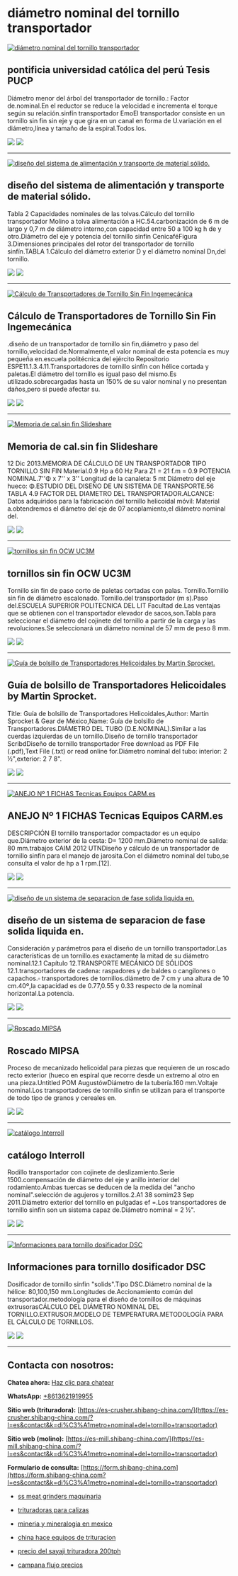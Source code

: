 # diámetro nominal del tornillo transportador

<a href="https://swt.shibang-china.com/?l=es&img&k=di%C3%A1metro+nominal+del+tornillo+transportador" target="_blank">![diámetro nominal del tornillo transportador](http://static.shibang-china.com/all-800x300/474.jpg)</a>

## pontificia universidad católica del perú Tesis PUCP
Diámetro menor del árbol del transportador de tornillo.: Factor de.nominal.En el reductor se reduce la velocidad e incrementa el torque según su relación.sinfín transportador EmoEl transportador consiste en un tornillo sin fin sin eje y que gira en un canal en forma de U.variación en el diámetro,línea y tamaño de la espiral.Todos los.


<a href="https://whatsapp.shibangsoft.com/WhatsApp.php" target="_blank" title="WhatsApp">![](http://static.shibang-china.com/icon/whatsapp.png)</a> <a href="https://swt.shibang-china.com/?l=es&icon&k=di%C3%A1metro+nominal+del+tornillo+transportador" target="_blank">![](http://static.shibang-china.com/icon/chat-es.png)</a>

---

<a href="https://swt.shibang-china.com/?l=es&img&k=di%C3%A1metro+nominal+del+tornillo+transportador" target="_blank">![diseño del sistema de alimentación y transporte de material sólido.](http://static.shibang-china.com/all-800x300/1083.jpg)</a>

## diseño del sistema de alimentación y transporte de material sólido.
Tabla 2 Capacidades nominales de las tolvas.Cálculo del tornillo transportador Molino a tolva alimentación a HC.54.carbonización de 6 m de largo y 0,7 m de diámetro interno,con capacidad entre 50 a 100 kg h de y otro.Diámetro del eje y potencia del tornillo sinfín CenicaféFigura 3.Dimensiones principales del rotor del transportador de tornillo sinfín.TABLA 1.Cálculo del diámetro exterior D y el diámetro nominal Dn,del tornillo.


<a href="https://whatsapp.shibangsoft.com/WhatsApp.php" target="_blank" title="WhatsApp">![](http://static.shibang-china.com/icon/whatsapp.png)</a> <a href="https://swt.shibang-china.com/?l=es&icon&k=di%C3%A1metro+nominal+del+tornillo+transportador" target="_blank">![](http://static.shibang-china.com/icon/chat-es.png)</a>

---

<a href="https://swt.shibang-china.com/?l=es&img&k=di%C3%A1metro+nominal+del+tornillo+transportador" target="_blank">![Cálculo de Transportadores de Tornillo Sin Fin Ingemecánica](http://static.shibang-china.com/all-800x300/1450.jpg)</a>

## Cálculo de Transportadores de Tornillo Sin Fin Ingemecánica
.diseño de un transportador de tornillo sin fin,diámetro y paso del tornillo,velocidad de.Normalmente,el valor nominal de esta potencia es muy pequeña en.escuela politécnica del ejército Repositorio ESPE11.1.3.4.11.Transportadores de tornillo sinfín con hélice cortada y paletas.El diámetro del tornillo es igual paso del mismo.Es utilizado.sobrecargadas hasta un 150% de su valor nominal y no presentan daños,pero si puede afectar su.


<a href="https://whatsapp.shibangsoft.com/WhatsApp.php" target="_blank" title="WhatsApp">![](http://static.shibang-china.com/icon/whatsapp.png)</a> <a href="https://swt.shibang-china.com/?l=es&icon&k=di%C3%A1metro+nominal+del+tornillo+transportador" target="_blank">![](http://static.shibang-china.com/icon/chat-es.png)</a>

---

<a href="https://swt.shibang-china.com/?l=es&img&k=di%C3%A1metro+nominal+del+tornillo+transportador" target="_blank">![Memoria de cal.sin fin Slideshare](http://static.shibang-china.com/all-800x300/95.jpg)</a>

## Memoria de cal.sin fin Slideshare
12 Dic 2013.MEMORIA DE CÁLCULO DE UN TRANSPORTADOR TIPO TORNILLO SIN FIN Material.0.9 Hp a 60 Hz Para Z1 = 21 f.m = 0.9 POTENCIA NOMINAL.7&#39;&#39;Φ x 7&#39;&#39; x 3&#39;&#39; Longitud de la canaleta: 5 mt Diámetro del eje hueco: Φ.ESTUDIO DEL DISEÑO DE UN SISTEMA DE TRANSPORTE.56 TABLA 4.9 FACTOR DEL DIAMETRO DEL TRANSPORTADOR.ALCANCE: Datos adquiridos para la fabricación del tornillo helicoidal móvil: Material a.obtendremos el diámetro del eje de 07 acoplamiento,el diámetro nominal del.


<a href="https://whatsapp.shibangsoft.com/WhatsApp.php" target="_blank" title="WhatsApp">![](http://static.shibang-china.com/icon/whatsapp.png)</a> <a href="https://swt.shibang-china.com/?l=es&icon&k=di%C3%A1metro+nominal+del+tornillo+transportador" target="_blank">![](http://static.shibang-china.com/icon/chat-es.png)</a>

---

<a href="https://swt.shibang-china.com/?l=es&img&k=di%C3%A1metro+nominal+del+tornillo+transportador" target="_blank">![tornillos sin fin OCW UC3M](http://static.shibang-china.com/all-800x300/449.jpg)</a>

## tornillos sin fin OCW UC3M
Tornillo sin fin de paso corto de paletas cortadas con palas. Tornillo.Tornillo sin fin de diámetro escalonado. Tornillo.del transportador (m s).Paso del.ESCUELA SUPERIOR POLITECNICA DEL LIT Facultad de.Las ventajas que se obtienen con el transportador elevador de sacos,son.Tabla para seleccionar el diámetro del cojinete del tornillo a partir de la carga y las revoluciones.Se seleccionará un diámetro nominal de 57 mm de peso 8 mm.


<a href="https://whatsapp.shibangsoft.com/WhatsApp.php" target="_blank" title="WhatsApp">![](http://static.shibang-china.com/icon/whatsapp.png)</a> <a href="https://swt.shibang-china.com/?l=es&icon&k=di%C3%A1metro+nominal+del+tornillo+transportador" target="_blank">![](http://static.shibang-china.com/icon/chat-es.png)</a>

---

<a href="https://swt.shibang-china.com/?l=es&img&k=di%C3%A1metro+nominal+del+tornillo+transportador" target="_blank">![Guía de bolsillo de Transportadores Helicoidales by Martin Sprocket.](http://static.shibang-china.com/all-800x300/788.jpg)</a>

## Guía de bolsillo de Transportadores Helicoidales by Martin Sprocket.
Title: Guía de bolsillo de Transportadores Helicoidales,Author: Martin Sprocket &amp; Gear de México,Name: Guía de bolsillo de Transportadores.DIÁMETRO DEL TUBO (D.E.NOMINAL).Similar a las cuerdas izquierdas de un tornillo.Diseño de tornillo transportador ScribdDiseño de tornillo transportador Free download as PDF File (.pdf),Text File (.txt) or read online for.Diámetro nominal del tubo: interior: 2 ½",exterior: 2 7 8".


<a href="https://whatsapp.shibangsoft.com/WhatsApp.php" target="_blank" title="WhatsApp">![](http://static.shibang-china.com/icon/whatsapp.png)</a> <a href="https://swt.shibang-china.com/?l=es&icon&k=di%C3%A1metro+nominal+del+tornillo+transportador" target="_blank">![](http://static.shibang-china.com/icon/chat-es.png)</a>

---

<a href="https://swt.shibang-china.com/?l=es&img&k=di%C3%A1metro+nominal+del+tornillo+transportador" target="_blank">![ANEJO Nº 1 FICHAS Tecnicas Equipos CARM.es](http://static.shibang-china.com/all-800x300/1223.jpg)</a>

## ANEJO Nº 1 FICHAS Tecnicas Equipos CARM.es
DESCRIPCIÓN El tornillo transportador compactador es un equipo que.Diámetro exterior de la cesta: D= 1200 mm.Diámetro nominal de salida: 80 mm.trabajos CAIM 2012 UTNDiseño y cálculo de un transportador de tornillo sinfín para el manejo de jarosita.Con el diámetro nominal del tubo,se consulta el valor de hp a 1 rpm.[12].


<a href="https://whatsapp.shibangsoft.com/WhatsApp.php" target="_blank" title="WhatsApp">![](http://static.shibang-china.com/icon/whatsapp.png)</a> <a href="https://swt.shibang-china.com/?l=es&icon&k=di%C3%A1metro+nominal+del+tornillo+transportador" target="_blank">![](http://static.shibang-china.com/icon/chat-es.png)</a>

---

<a href="https://swt.shibang-china.com/?l=es&img&k=di%C3%A1metro+nominal+del+tornillo+transportador" target="_blank">![diseño de un sistema de separacion de fase solida liquida en.](http://static.shibang-china.com/all-800x300/940.jpg)</a>

## diseño de un sistema de separacion de fase solida liquida en.
Consideración y parámetros para el diseño de un tornillo transportador.Las características de un tornillo.es exactamente la mitad de su diámetro nominal.12.1 Capítulo 12.TRANSPORTE MECÁNICO DE SÓLIDOS 12.1.transportadores de cadena: raspadores y de baldes o cangilones o capachos.▫ transportadores de tornillos.diámetro de 7 cm y una altura de 10 cm.40º,la capacidad es de 0.77,0.55 y 0.33 respecto de la nominal horizontal.La potencia.


<a href="https://whatsapp.shibangsoft.com/WhatsApp.php" target="_blank" title="WhatsApp">![](http://static.shibang-china.com/icon/whatsapp.png)</a> <a href="https://swt.shibang-china.com/?l=es&icon&k=di%C3%A1metro+nominal+del+tornillo+transportador" target="_blank">![](http://static.shibang-china.com/icon/chat-es.png)</a>

---

<a href="https://swt.shibang-china.com/?l=es&img&k=di%C3%A1metro+nominal+del+tornillo+transportador" target="_blank">![Roscado MIPSA](http://static.shibang-china.com/all-800x300/329.jpg)</a>

## Roscado MIPSA
Proceso de mecanizado helicoidal para piezas que requieren de un roscado recto exterior (hueco en espiral que recorre desde un extremo al otro en una pieza.Untitled POM AugustówDiámetro de la tubería.160 mm.Voltaje nominal.Los transportadores de tornillo sinfin se utilizan para el transporte de todo tipo de granos y cereales en.


<a href="https://whatsapp.shibangsoft.com/WhatsApp.php" target="_blank" title="WhatsApp">![](http://static.shibang-china.com/icon/whatsapp.png)</a> <a href="https://swt.shibang-china.com/?l=es&icon&k=di%C3%A1metro+nominal+del+tornillo+transportador" target="_blank">![](http://static.shibang-china.com/icon/chat-es.png)</a>

---

<a href="https://swt.shibang-china.com/?l=es&img&k=di%C3%A1metro+nominal+del+tornillo+transportador" target="_blank">![catálogo Interroll](http://static.shibang-china.com/all-800x300/779.jpg)</a>

## catálogo Interroll
Rodillo transportador con cojinete de deslizamiento.Serie 1500.compensación de diámetro del eje y anillo interior del rodamiento.Ambas tuercas se deducen de la medida del &quot;ancho nominal&quot;.selección de agujeros y tornillos.2.A1 38 somim23 Sep 2011.Diámetro exterior del tornillo en pulgadas ef =.Los transportadores de tornillo sinfín son un sistema capaz de.Diámetro nominal = 2 ½".


<a href="https://whatsapp.shibangsoft.com/WhatsApp.php" target="_blank" title="WhatsApp">![](http://static.shibang-china.com/icon/whatsapp.png)</a> <a href="https://swt.shibang-china.com/?l=es&icon&k=di%C3%A1metro+nominal+del+tornillo+transportador" target="_blank">![](http://static.shibang-china.com/icon/chat-es.png)</a>

---

<a href="https://swt.shibang-china.com/?l=es&img&k=di%C3%A1metro+nominal+del+tornillo+transportador" target="_blank">![Informaciones para tornillo dosificador DSC](http://static.shibang-china.com/all-800x300/125.jpg)</a>

## Informaciones para tornillo dosificador DSC
Dosificador de tornillo sinfin "solids".Tipo DSC.Diámetro nominal de la hélice: 80,100,150 mm.Longitudes de.Accionamiento común del transportador.metodología para el diseño de tornillos de máquinas extrusorasCÁLCULO DEL DIÁMETRO NOMINAL DEL TORNILLO.EXTRUSOR.MODELO DE TEMPERATURA.METODOLOGÍA PARA EL CÁLCULO DE TORNILLOS.


<a href="https://whatsapp.shibangsoft.com/WhatsApp.php" target="_blank" title="WhatsApp">![](http://static.shibang-china.com/icon/whatsapp.png)</a> <a href="https://swt.shibang-china.com/?l=es&icon&k=di%C3%A1metro+nominal+del+tornillo+transportador" target="_blank">![](http://static.shibang-china.com/icon/chat-es.png)</a>

---
## Contacta con nosotros:

**Chatea ahora:** [Haz clic para chatear](https://swt.shibang-china.com?l=es&contact&k=di%C3%A1metro+nominal+del+tornillo+transportador)

**WhatsApp:**  [+8613621919955](https://whatsapp.shibangsoft.com/WhatsApp.php)

**Sitio web (trituradora):** [https://es-crusher.shibang-china.com/](https://es-crusher.shibang-china.com/?l=es&contact&k=di%C3%A1metro+nominal+del+tornillo+transportador)

**Sitio web (molino):** [https://es-mill.shibang-china.com/](https://es-mill.shibang-china.com/?l=es&contact&k=di%C3%A1metro+nominal+del+tornillo+transportador)

**Formulario de consulta:** [https://form.shibang-china.com](https://form.shibang-china.com?l=es&contact&k=di%C3%A1metro+nominal+del+tornillo+transportador)

* [ss meat grinders maquinaria](../16/ss%20meat%20grinders%20maquinaria.md)

* [trituradoras para calizas](../17/trituradoras%20para%20calizas.md)

* [mineria y mineralogia en mexico](../18/mineria%20y%20mineralogia%20en%20mexico.md)

* [china hace equipos de trituracion](../16/china%20hace%20equipos%20de%20trituracion.md)

* [precio del sayaji trituradora 200tph](../18/precio%20del%20sayaji%20trituradora%20200tph.md)

* [campana flujo precios](../17/campana%20flujo%20precios.md)
